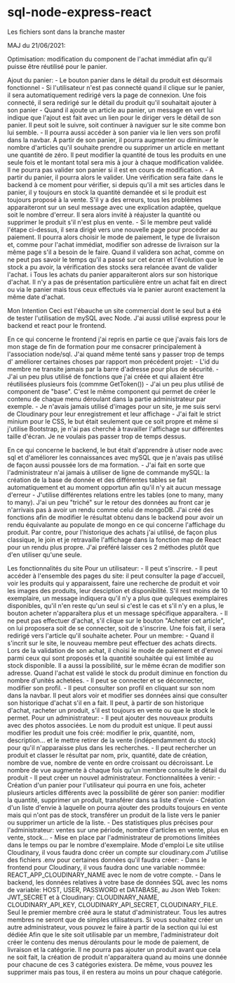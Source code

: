 # sql-node-express-react

Les fichiers sont dans la branche master

MAJ du 21/06/2021:

Optimisation: modification du component de l'achat immédiat afin qu'il puisse être réutilisé pour le panier.

Ajout du panier:
    - Le bouton panier dans le détail du produit est désormais fonctionnel
    - Si l'utilisateur n'est pas connecté quand il clique sur le panier, il sera automatiquement redirigé vers la page de connexion. Une fois connecté, il sera redirigé sur le détail du produit qu'il souhaitait ajouter à son panier
    - Quand il ajoute un article au panier, un message en vert lui indique que l'ajout est fait avec un lien pour le diriger vers le détail de son panier. Il peut soit le suivre, soit continuer à naviguer sur le site comme bon lui semble.
    - Il pourra aussi accéder à son panier via le lien vers son profil dans la navbar. A partir de son panier, il pourra augmenter ou diminuer le nombre d'articles qu'il souhaite prendre ou supprimer un article en mettant une quantité de zéro. Il peut modifier la quantité de tous les produits en une seule fois et le montant total sera mis à jour à chaque modification validée. Il ne pourra pas valider son panier si il est en cours de modification.
    - A partir du panier, il pourra alors le valider. Une vérification sera faite dans le backend à ce moment pour vérifier, si depuis qu'il a mit ses articles dans le panier, il y toujours en stock la quantité demandée et si le produit est toujours proposé à la vente. S'il y a des erreurs, tous les problèmes apparaiteront sur un seul message avec une explication adaptée, quelque soit le nombre d'erreur. Il sera alors invité à réajuster la quantité ou supprimer le produit s'il n'est plus en vente.
    - Si le membre peut validé l'étape ci-dessus, il sera dirigé vers une nouvelle page pour procéder au paiement. Il pourra alors choisir le mode de paiement, le type de livraison et, comme pour l'achat immédiat, modifier son adresse de livraison sur la même page s'il a besoin de le faire. Quand il validera son achat, comme on ne peut pas savoir le temps qu'il a passé sur cet écran et l'évolution que le stock a pu avoir, la vérification des stocks sera relancée avant de valider l'achat.
    i Tous les achats du panier apparaiteront alors sur son historique d'achat. Il n'y a pas de présentation particulière entre un achat fait en direct ou via le panier mais tous ceux effectués via le panier auront exactement la même date d'achat.

Mon Intention
Ceci est l'ébauche un site commercial dont le seul but a été de tester l'utilisation de mySQL avec Node. J'ai aussi utilisé express pour le backend et react pour le frontend.

En ce qui concerne le frontend j'ai repris en partie ce que j'avais fais lors de mon stage de fin de formation pour me consacrer principalement à l'association node/sql. J'ai quand même tenté sans y passer trop de temps d' améliorer certaines choses par rapport mon précédent projet:
    - L'id du membre ne transite jamais par la barre d'adresse pour plus de sécurité.
    - J'ai un peu plus utilisé de fonctions que j'ai créée et qui allaient être réutilisées plusieurs fois (commme GetToken())
    - J'ai un peu plus utilisé de component de "base". C'est le même component qui permet de créer le contenu de chaque menu déroulant dans la partie administrateur par exemple.
      - Je n'avais jamais utilisé d'images pour un site, je me suis servi de Cloudinary pour leur enregistrement et leur affichage
      - J'ai fait le strict minium pour le CSS, le but était seulement que ce soit propre et même si j'utilise Bootstrap, je n'ai pas cherché à travailler l'affichage sur différentes taille d'écran. Je ne voulais pas passer trop de temps dessus.

En ce qui concerne le backend, le but était d'apprendre à utiser node avec sql et d'améliorer les connaissances avec mySQL que je n'avais pas utilisé de façon aussi poussée lors de ma formation.
        - J'ai fait en sorte que l'administrateur n'ai jamais à utiliser de ligne de commande mySQL: la création de la base de donnée et des différentes tables se fait automatiquement et au moment opportun afin qu'il n'y ait aucun message d'erreur
        - J'utilise différentes relations entre les tables (one to many, many to many). J'ai un peu "triché" sur le retour des données au front car je n'arrivais pas à avoir un rendu comme celui de mongoDB. J'ai créé des fonctions afin de modifier le résultat obtenu dans le backend pour avoir un rendu équivalante au populate de mongo en ce qui concerne l'affichage du produit. Par contre, pour l'historique des achats j'ai utilisé, de façon plus classique, le join et je retravaille l'affichage dans la fonction map de React pour un rendu plus propre. J'ai préféré laisser ces 2 méthodes plutôt que d'en utiliser qu'une seule.

Les fonctionnalités du site
Pour un utilisateur:
        - Il peut s'inscrire.
        - Il peut accéder à l'ensemble des pages du site: il peut consulter la page d'accueil, voir les produits qui y apparaissent, faire une recherche de produit et voir les images des produits, leur desciption et disponibilité. S'il rest moins de 10 exemplaire, un message indiquera qu'il n'y a plus que quleques exemplaires disponibles, qu'il n'en reste qu'un seul si c'est le cas et s'il n'y en a plus, le bouton acheter n'apparaîtera plus et un message spécifique apparaîtera.
        -  Il ne peut pas effectuer d'achat, s'il clique sur le bouton "Acheter cet article", on lui proposera soit de se connecter, soit de s'inscrire. Une fois fait, il sera redirigé vers l'article qu'il souhaite acheter.
Pour un membre:
        - Quand il s'incrit sur le site, le nouveau membre peut effectuer des achats directs. Lors de la validation de son achat, il choisi le mode de paiement et d'envoi parmi ceux qui sont proposés et la quantité souhaitée qui est limitée au stock disponible. Il a aussi la possibilité, sur le même écran de modifier son adresse. Quand l'achat est validé le stock du produit diminue en fonction du nombre d'unités achetées.
        - Il peut se connecter et se déconnecter, modifier son profil.
        - Il peut consulter son profil en cliquant sur son nom dans la navbar. Il peut alors voir et modifier ses données ainsi que consulter son historique d'achat s'il en a fait. Il peut, à partir de son historique d'achat, racheter un produit, s'il est toujours en vente ou que le stock le permet.
Pour un administrateur:
        - Il peut ajouter des nouveaux produits avec des photos associées. Le nom du produit est unique. Il peut aussi modifier les produit une fois créé: modifier le prix, quantité, nom, description... et le mettre retirer de la vente (indépendamment du stock) pour qu'il n'apparaisse plus dans les recherches.
        - Il peut rechercher un produit et classer le résultat par nom, prix, quantité, date de création, nombre de vue, nombre de vente en ordre croissant ou décroissant. Le nombre de vue augmente à chaque fois qu'un membre consulte le détail du produit
        - Il peut créer un nouvel administrateur.
Fonctionnalitées à venir:
        - Création d'un panier pour l'utilisateur qui pourra en une fois, acheter plusieurs articles différents avec la possibilité de gérer son panier: modifier la quantité, supprimer un produit, transférer dans sa liste d'envie
        - Création d'un liste d'envie à laquelle on pourra ajouter des produits toujours en vente mais qui n'ont pas de stock, transférer un produit de la liste vers le panier ou supprimer un article de la liste.
        - Des statistiques plus précises pour l'administrateur: ventes sur une période, nombre d'articles en vente, plus en vente, stock...
        - Mise en place par l'administrateur de promotions limitées dans le temps ou par le nombre d'exemplaire.
Mode d'emploi
Le site utilise Cloudinary, il vous faudra donc créer un compte sur cloudinary.com
J'utilise des fichiers .env pour certaines données qu'il faudra créer:
        - Dans le frontend pour Cloudinary, il vous faudra donc une variable nommée: REACT_APP_CLOUDINARY_NAME avec le nom de votre compte.
        - Dans le backend, les données relatives à votre base de données SQL avec les noms de variable: HOST, USER, PASSWORD et DATABASE, au Json Web Token: JWT_SECRET et à Cloudinary: CLOUDINARY_NAME, CLOUDINARY_API_KEY, CLOUDINARY_API_SECRET, CLOUDINARY_FILE.
Seul le premier membre créé aura le statut d'administrateur. Tous les autres membres ne seront que de simples utilisateurs. Si vous souhaitez créer un autre administrateur, vous pouvez le faire à partir de la section qui lui est dédiée
Afin que le site soit utilisable par un membre, l'administrateur doit créer le contenu des menus déroulants pour le mode de paiement, de livraison et la catégorie. Il ne pourra pas ajouter un produit avant que cela ne soit fait, la création de produit n'apparaitera quand au moins une donnée pour chacune de ces 3 catégories existera. De même, vous pouvez les supprimer mais pas tous, il en restera au moins un pour chaque catégorie.
